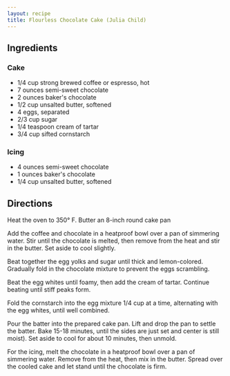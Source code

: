 ```yaml
---
layout: recipe
title: Flourless Chocolate Cake (Julia Child)
---
```


## Ingredients


### Cake

* 1/4 cup strong brewed coffee or espresso, hot
* 7 ounces semi-sweet chocolate
* 2 ounces baker\'s chocolate
* 1/2 cup unsalted butter, softened
* 4 eggs, separated
* 2/3 cup sugar
* 1/4 teaspoon cream of tartar
* 3/4 cup sifted cornstarch

### Icing

* 4 ounces semi-sweet chocolate
* 1 ounces baker\'s chocolate
* 1/4 cup unsalted butter, softened

## Directions

Heat the oven to 350° F. Butter an 8-inch round cake pan

Add the coffee and chocolate in a heatproof bowl over a pan of simmering
water. Stir until the chocolate is melted, then remove from the heat and 
stir in the butter. Set aside to cool slightly.

Beat together the egg yolks and sugar until thick and
lemon-colored. Gradually fold in the chocolate mixture to prevent the eggs
scrambling. 

Beat the egg whites until foamy, then add the cream of
tartar. Continue beating until stiff peaks form. 

Fold the cornstarch into the egg mixture 1/4 cup at a time, alternating with the
egg whites, until well combined.

Pour the batter into the prepared cake pan. Lift and drop the pan to
settle the batter. Bake 15-18 minutes, until the sides are just set and
center is still moist). Set aside to cool for about 10 minutes, then
unmold.

For the icing, melt the chocolate in a heatproof bowl over a pan of simmering
water. Remove from the heat, then mix in the butter. Spread over the
cooled cake and let stand until the chocolate is firm.
